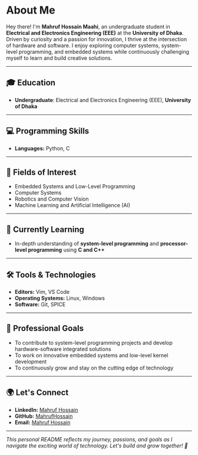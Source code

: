# About Me  

Hey there! I'm **Mahruf Hossain Maahi**, an undergraduate student in **Electrical and Electronics Engineering (EEE)** at the **University of Dhaka**. Driven by curiosity and a passion for innovation, I thrive at the intersection of hardware and software. I enjoy exploring computer systems, system-level programming, and embedded systems while continuously challenging myself to learn and build creative solutions.  

---

## 🎓 Education  
- **Undergraduate**: Electrical and Electronics Engineering (EEE), **University of Dhaka**  

---

## 💻 Programming Skills  
- **Languages:** Python, C 

---

## 🔬 Fields of Interest  
- Embedded Systems and Low-Level Programming  
- Computer Systems  
- Robotics and Computer Vision  
- Machine Learning and Artificial Intelligence (AI)  

---

## 🌱 Currently Learning  
- In-depth understanding of **system-level programming** and **processor-level programming** using **C and C++**  


---

## 🛠 Tools & Technologies  
- **Editors:** Vim, VS Code  
- **Operating Systems:** Linux, Windows  
- **Software:** Git, SPICE  

---

## 💼 Professional Goals  
- To contribute to system-level programming projects and develop hardware-software integrated solutions  
- To work on innovative embedded systems and low-level kernel development  
- To continuously grow and stay on the cutting edge of technology  

---

## 🌍 Let's Connect  
- **LinkedIn:** [Mahruf Hossain](https://www.linkedin.com/in/mahruf-hossain-4804a7221/)  
- **GitHub:** [MahrufHossain](https://github.com/MahrufHossain)  
- **Email:** [Mahruf Hossain](mailto:mahrufhossain97@gmail.com)  

---

*This personal README reflects my journey, passions, and goals as I navigate the exciting world of technology. Let's build and grow together! 🚀*  


